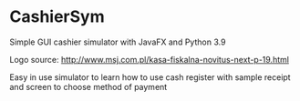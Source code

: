 # CashierSym
Simple GUI cashier simulator with JavaFX and Python 3.9

Logo source: http://www.msj.com.pl/kasa-fiskalna-novitus-next-p-19.html

Easy in use simulator to learn how to use cash register with sample receipt and screen to choose method of payment
